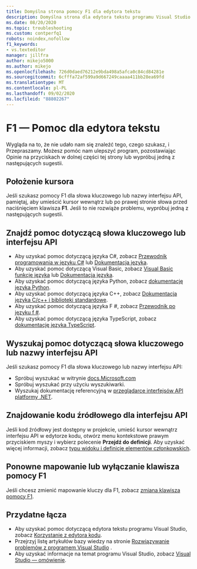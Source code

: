 ```yaml
---
title: Domyślna strona pomocy F1 dla edytora tekstu
description: Domyślna strona dla edytora tekstu programu Visual Studio dotycząca żądań pomocy F1
ms.date: 08/20/2020
ms.topic: troubleshooting
ms.custom: contperfq1
robots: noindex,nofollow
f1_keywords:
- vs.texteditor
manager: jillfra
author: mikejo5000
ms.author: mikejo
ms.openlocfilehash: 726d0daed76212e9bda498a5afca0c84cd84281e
ms.sourcegitcommit: 6cfffa72af599a9d667249caaaa411bb28ea69fd
ms.translationtype: MT
ms.contentlocale: pl-PL
ms.lasthandoff: 09/02/2020
ms.locfileid: "88802267"
---
```

# <a name="f1-help-for-the-text-editor"></a>F1 — Pomoc dla edytora tekstu

Wygląda na to, że nie udało nam się znaleźć tego, czego szukasz, i Przepraszamy. Możesz pomóc nam ulepszyć program, pozostawiając Opinie na przyciskach w dolnej części tej strony lub wypróbuj jedną z następujących sugestii.

## <a name="cursor-position"></a>Położenie kursora

Jeśli szukasz pomocy F1 dla słowa kluczowego lub nazwy interfejsu API, pamiętaj, aby umieścić kursor wewnątrz lub po prawej stronie słowa przed naciśnięciem klawisza **F1**. Jeśli to nie rozwiąże problemu, wypróbuj jedną z następujących sugestii.

## <a name="find-help-on-a-keyword-or-api"></a>Znajdź pomoc dotyczącą słowa kluczowego lub interfejsu API

- Aby uzyskać pomoc dotyczącą języka C#, zobacz [Przewodnik programowania w języku C#](/dotnet/csharp/programming-guide/) lub [Dokumentacja języka](/dotnet/csharp/language-reference/).
- Aby uzyskać pomoc dotyczącą Visual Basic, zobacz [Visual Basic funkcje języka](/dotnet/visual-basic/programming-guide/language-features/) lub [Dokumentacja języka](/dotnet/visual-basic/language-reference/).
- Aby uzyskać pomoc dotyczącą języka Python, zobacz [dokumentację języka Python](https://docs.python.org/).
- Aby uzyskać pomoc dotyczącą języka C++, zobacz [Dokumentacja języka C/c++ i biblioteki standardowe](/cpp/cpp/c-cpp-language-and-standard-libraries).
- Aby uzyskać pomoc dotyczącą języka F #, zobacz [Przewodnik po języku f #](/dotnet/fsharp/).
- Aby uzyskać pomoc dotyczącą języka TypeScript, zobacz [dokumentację języka TypeScript](https://www.typescriptlang.org/docs).

## <a name="search-for-help-on-a-keyword-or-api-name"></a>Wyszukaj pomoc dotyczącą słowa kluczowego lub nazwy interfejsu API

Jeśli szukasz pomocy F1 dla słowa kluczowego lub nazwy interfejsu API:
- Spróbuj wyszukać w witrynie [docs.Microsoft.com](https://docs.microsoft.com)
- Spróbuj wyszukać przy użyciu wyszukiwarki.
- Wyszukaj dokumentację referencyjną w [przeglądarce interfejsów API platformy .NET](/dotnet/api/).

## <a name="find-the-source-code-for-an-api"></a>Znajdowanie kodu źródłowego dla interfejsu API

Jeśli kod źródłowy jest dostępny w projekcie, umieść kursor wewnątrz interfejsu API w edytorze kodu, otwórz menu kontekstowe prawym przyciskiem myszy i wybierz polecenie **Przejdź do definicji**. Aby uzyskać więcej informacji, zobacz [typu widoku i definicje elementów członkowskich](../../ide/go-to-and-peek-definition.md).

## <a name="re-map-or-disable-the-f1-help-key"></a>Ponowne mapowanie lub wyłączanie klawisza pomocy F1

Jeśli chcesz zmienić mapowanie kluczy dla F1, zobacz [zmiana klawisza pomocy F1](../not-in-toc/change-f1-help-key.md).

## <a name="useful-links"></a>Przydatne łącza

- Aby uzyskać pomoc dotyczącą edytora tekstu programu Visual Studio, zobacz [Korzystanie z edytora kodu](../../ide/writing-code-in-the-code-and-text-editor.md).
- Przejrzyj listę artykułów bazy wiedzy na stronie [Rozwiązywanie problemów z programem Visual Studio](/troubleshoot/visualstudio/welcome-visual-studio/) .
- Aby uzyskać informacje na temat programu Visual Studio, zobacz [Visual Studio — omówienie](../../get-started/visual-studio-ide.md).
